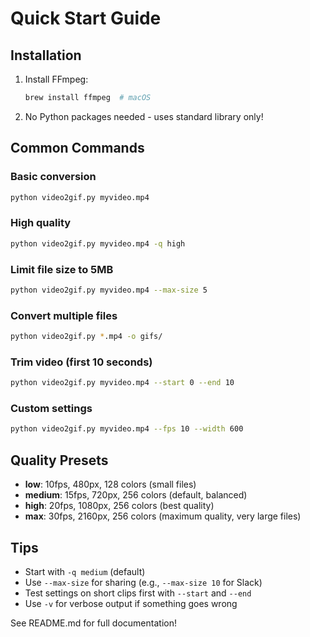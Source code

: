 # Quick Start Guide

## Installation

1. Install FFmpeg:
   ```bash
   brew install ffmpeg  # macOS
   ```

2. No Python packages needed - uses standard library only!

## Common Commands

### Basic conversion
```bash
python video2gif.py myvideo.mp4
```

### High quality
```bash
python video2gif.py myvideo.mp4 -q high
```

### Limit file size to 5MB
```bash
python video2gif.py myvideo.mp4 --max-size 5
```

### Convert multiple files
```bash
python video2gif.py *.mp4 -o gifs/
```

### Trim video (first 10 seconds)
```bash
python video2gif.py myvideo.mp4 --start 0 --end 10
```

### Custom settings
```bash
python video2gif.py myvideo.mp4 --fps 10 --width 600
```

## Quality Presets

- **low**: 10fps, 480px, 128 colors (small files)
- **medium**: 15fps, 720px, 256 colors (default, balanced)
- **high**: 20fps, 1080px, 256 colors (best quality)
- **max**: 30fps, 2160px, 256 colors (maximum quality, very large files)

## Tips

- Start with `-q medium` (default)
- Use `--max-size` for sharing (e.g., `--max-size 10` for Slack)
- Test settings on short clips first with `--start` and `--end`
- Use `-v` for verbose output if something goes wrong

See README.md for full documentation!

